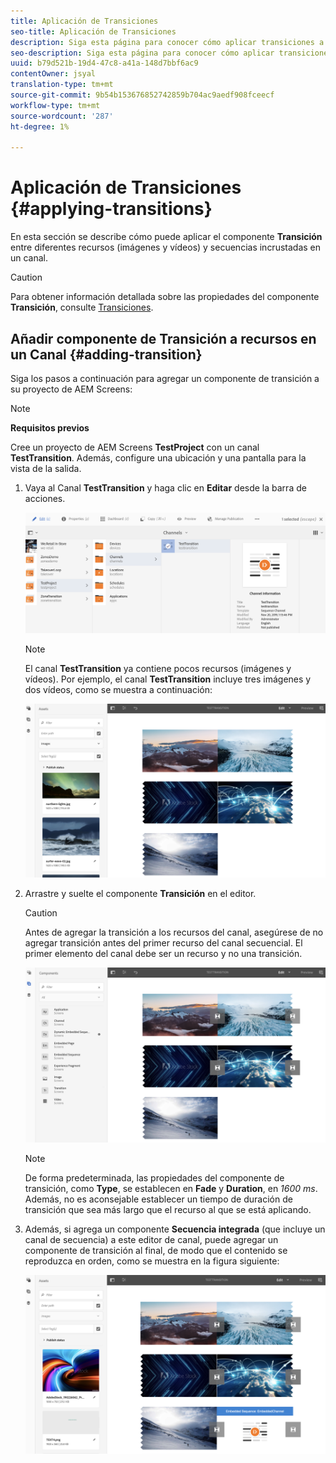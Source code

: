 ```yaml
---
title: Aplicación de Transiciones
seo-title: Aplicación de Transiciones
description: Siga esta página para conocer cómo aplicar transiciones a sus proyectos de Pantallas.
seo-description: Siga esta página para conocer cómo aplicar transiciones a sus proyectos de Pantallas.
uuid: b79d521b-19d4-47c8-a41a-148d7bbf6ac9
contentOwner: jsyal
translation-type: tm+mt
source-git-commit: 9b54b153676852742859b704ac9aedf908fceecf
workflow-type: tm+mt
source-wordcount: '287'
ht-degree: 1%

---
```



# Aplicación de Transiciones {#applying-transitions}

En esta sección se describe cómo puede aplicar el componente **Transición** entre diferentes recursos (imágenes y vídeos) y secuencias incrustadas en un canal.


>[!CAUTION]
>
>Para obtener información detallada sobre las propiedades del componente **Transición**, consulte [Transiciones](adding-components-to-a-channel.md#transition).

## Añadir componente de Transición a recursos en un Canal {#adding-transition}

Siga los pasos a continuación para agregar un componente de transición a su proyecto de AEM Screens:

>[!NOTE]
>
>**Requisitos previos**
>
>Cree un proyecto de AEM Screens **TestProject** con un canal **TestTransition**. Además, configure una ubicación y una pantalla para la vista de la salida.

1. Vaya al Canal **TestTransition** y haga clic en **Editar** desde la barra de acciones.

   ![image1](assets/transitions1.png)

   >[!NOTE]
   >
   >El canal **TestTransition** ya contiene pocos recursos (imágenes y vídeos). Por ejemplo, el canal **TestTransition** incluye tres imágenes y dos vídeos, como se muestra a continuación:

   ![image2](assets/transitions2.png)


1. Arrastre y suelte el componente **Transición** en el editor.
   >[!CAUTION]
   >
   >Antes de agregar la transición a los recursos del canal, asegúrese de no agregar transición antes del primer recurso del canal secuencial. El primer elemento del canal debe ser un recurso y no una transición.

   ![image3](assets/transitions3.png)

   >[!NOTE]
   >
   >De forma predeterminada, las propiedades del componente de transición, como **Type**, se establecen en **Fade** y **Duration**, en *1600 ms*.  Además, no es aconsejable establecer un tiempo de duración de transición que sea más largo que el recurso al que se está aplicando.

1. Además, si agrega un componente **Secuencia integrada** (que incluye un canal de secuencia) a este editor de canal, puede agregar un componente de transición al final, de modo que el contenido se reproduzca en orden, como se muestra en la figura siguiente:

   ![image3](assets/transitions5.png)

